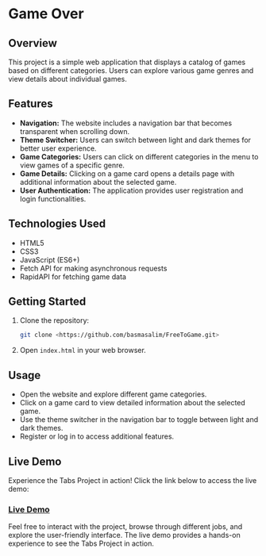 # Game Over

## Overview

This project is a simple web application that displays a catalog of games based on different categories. Users can explore various game genres and view details about individual games.

## Features

- **Navigation:** The website includes a navigation bar that becomes transparent when scrolling down.
- **Theme Switcher:** Users can switch between light and dark themes for better user experience.
- **Game Categories:** Users can click on different categories in the menu to view games of a specific genre.
- **Game Details:** Clicking on a game card opens a details page with additional information about the selected game.
- **User Authentication:** The application provides user registration and login functionalities.

## Technologies Used

- HTML5
- CSS3
- JavaScript (ES6+)
- Fetch API for making asynchronous requests
- RapidAPI for fetching game data

## Getting Started

1. Clone the repository:

   ```bash
   git clone <https://github.com/basmasalim/FreeToGame.git>
    ```
2. Open `index.html` in your web browser.

## Usage

- Open the website and explore different game categories.
- Click on a game card to view detailed information about the selected game.
- Use the theme switcher in the navigation bar to toggle between light and dark themes.
- Register or log in to access additional features.

## Live Demo

Experience the Tabs Project in action! Click the link below to access the live demo:

### [Live Demo](https://basmasalim.github.io/FreeToGame/)

Feel free to interact with the project, browse through different jobs, and explore the user-friendly interface. The live demo provides a hands-on experience to see the Tabs Project in action.
